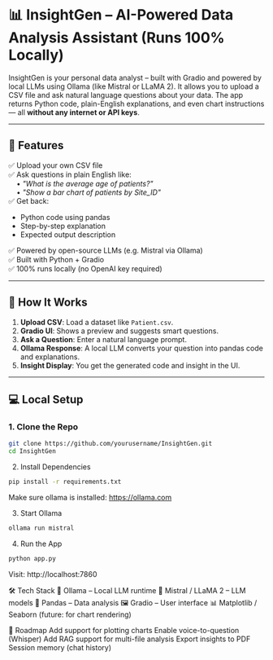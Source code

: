 # 📊 InsightGen – AI-Powered Data Analysis Assistant (Runs 100% Locally)

InsightGen is your personal data analyst – built with Gradio and powered by local LLMs using Ollama (like Mistral or LLaMA 2). It allows you to upload a CSV file and ask natural language questions about your data. The app returns Python code, plain-English explanations, and even chart instructions — all **without any internet or API keys**.

---

## 🚀 Features

✅ Upload your own CSV file  
✅ Ask questions in plain English like:  
&nbsp;&nbsp;&nbsp;&nbsp;• *"What is the average age of patients?"*  
&nbsp;&nbsp;&nbsp;&nbsp;• *"Show a bar chart of patients by Site_ID"*  
✅ Get back:
- Python code using pandas
- Step-by-step explanation
- Expected output description

✅ Powered by open-source LLMs (e.g. Mistral via Ollama)  
✅ Built with Python + Gradio  
✅ 100% runs locally (no OpenAI key required)

---

## 🧠 How It Works

1. **Upload CSV**: Load a dataset like `Patient.csv`.
2. **Gradio UI**: Shows a preview and suggests smart questions.
3. **Ask a Question**: Enter a natural language prompt.
4. **Ollama Response**: A local LLM converts your question into pandas code and explanations.
5. **Insight Display**: You get the generated code and insight in the UI.

---

## 💻 Local Setup

### 1. Clone the Repo

```bash
git clone https://github.com/yourusername/InsightGen.git
cd InsightGen
```

2. Install Dependencies
```bash
pip install -r requirements.txt
```
Make sure ollama is installed: https://ollama.com

3. Start Ollama
```bash
ollama run mistral
```

4. Run the App
```bash
python app.py
```

Visit: http://localhost:7860

🛠️ Tech Stack
🧠 Ollama – Local LLM runtime
🤖 Mistral / LLaMA 2 – LLM models
🐼 Pandas – Data analysis
🖼️ Gradio – User interface
📊 Matplotlib / Seaborn (future: for chart rendering)

📌 Roadmap
 Add support for plotting charts
 Enable voice-to-question (Whisper)
 Add RAG support for multi-file analysis
 Export insights to PDF
 Session memory (chat history)
